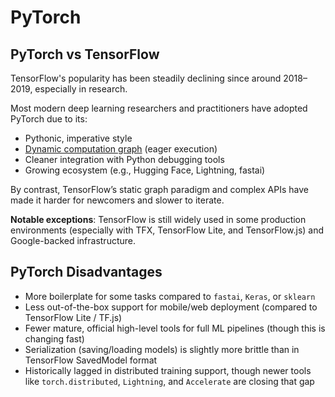 # PyTorch

## PyTorch vs TensorFlow

TensorFlow's popularity has been steadily declining since around 2018–2019, especially in research.

Most modern deep learning researchers and practitioners have adopted PyTorch due to its:

- Pythonic, imperative style
- [Dynamic computation graph](../theory/Computational%20Graphs.md#🔄-dynamic-computational-graph-aka-eager-execution) (eager execution)
- Cleaner integration with Python debugging tools
- Growing ecosystem (e.g., Hugging Face, Lightning, fastai)

By contrast, TensorFlow’s static graph paradigm and complex APIs have made it harder for newcomers and slower to iterate.

**Notable exceptions**: TensorFlow is still widely used in some production environments (especially with TFX, TensorFlow Lite, and TensorFlow.js) and Google-backed infrastructure.

## PyTorch Disadvantages

- More boilerplate for some tasks compared to `fastai`, `Keras`, or `sklearn`
- Less out-of-the-box support for mobile/web deployment (compared to TensorFlow Lite / TF.js)
- Fewer mature, official high-level tools for full ML pipelines (though this is changing fast)
- Serialization (saving/loading models) is slightly more brittle than in TensorFlow SavedModel format
- Historically lagged in distributed training support, though newer tools like `torch.distributed`, `Lightning`, and `Accelerate` are closing that gap
